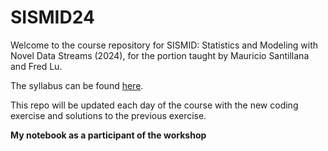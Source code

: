 # SISMID24

Welcome to the course repository for SISMID: Statistics and Modeling with Novel Data Streams (2024), for the portion taught by Mauricio Santillana and Fred Lu.

The syllabus can be found [here](https://docs.google.com/document/d/1U-ZMunw9YgR-fL4j5Z9bDI-zC8jvAE_BVYSJpJx5Jg0/).

This repo will be updated each day of the course with the new coding exercise and solutions to the previous exercise.

**My notebook as a participant of the workshop**
